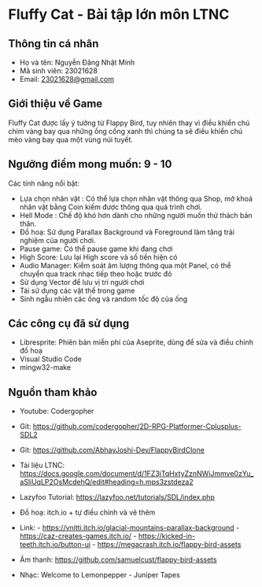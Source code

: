 # Fluffy Cat - Bài tập lớn môn LTNC 

## Thông tin cá nhân

- Họ và tên: Nguyễn Đăng Nhật Minh
- Mã sinh viên: 23021628
- Email: 23021628@gmail.com

## Giới thiệu về Game

Fluffy Cat được lấy ý tưởng từ Flappy Bird, tuy nhiên thay vì điều khiển chú chim vàng bay qua những ống cống xanh thì chúng ta sẽ điều khiển chú mèo vàng bay qua một vùng núi tuyết.

## Ngưỡng điểm mong muốn: 9 - 10
 Các tính năng nổi bật:
 - Lựa chọn nhân vật : Có thể lựa chọn nhân vật thông qua Shop, mở khoá nhân vật bằng Coin kiếm được thông qua quá trình chơi.
 - Hell Mode : Chế độ khó hơn dành cho những người muốn thử thách bản thân.
 - Đồ hoạ: Sử dụng Parallax Background và Foreground làm tăng trải nghiệm của người chơi.
 - Pause game: Có thể pause game khi đang chơi
 - High Score: Lưu lại High score và số tiền hiện có
 - Audio Manager: Kiểm soát âm lượng thông qua một Panel, có thể chuyển qua track nhạc tiếp theo hoặc trước đó
 - Sử dụng Vector để lưu vị trí người chơi
 - Tái sử dụng các vật thể trong game
 - Sinh ngẫu nhiên các ống và random tốc độ của ống
   
## Các công cụ đã sử dụng
 - Libresprite: Phiên bản miễn phí của Aseprite, dùng để sửa và điều chỉnh đồ hoạ
 - Visual Studio Code
 - mingw32-make

## Nguồn tham khảo
 - Youtube: Codergopher
 - Git: https://github.com/codergopher/2D-RPG-Platformer-Cplusplus-SDL2
 - Git: https://github.com/AbhayJoshi-Dev/FlappyBirdClone
 - Tài liệu LTNC: https://docs.google.com/document/d/1FZ3jTqHxtyZznNWiJmmve0zYu_aSliUqLP2OsMcdehQ/edit#heading=h.mps3zstdeza2
 - Lazyfoo Tutorial: https://lazyfoo.net/tutorials/SDL/index.php

 - Đồ hoạ: itch.io + tự điều chỉnh và vẽ thêm
 - Link: - https://vnitti.itch.io/glacial-mountains-parallax-background
         - https://caz-creates-games.itch.io/
         - https://kicked-in-teeth.itch.io/button-ui
         - https://megacrash.itch.io/flappy-bird-assets
 - Âm thanh: https://github.com/samuelcust/flappy-bird-assets
 - Nhạc: Welcome to Lemonpepper - Juniper Tapes
